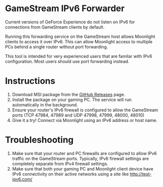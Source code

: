 # GameStream IPv6 Forwarder
Current versions of GeForce Experience do not listen on IPv6 for connections from GameStream clients by default.

Running this forwarding service on the GameStream host allows Moonlight clients to access it over IPv6. This can allow Moonlight access to multiple PCs behind a single router without port forwarding.

This tool is intended for very experienced users that are familar with IPv6 configuration. Most users should use port forwarding instead.

# Instructions
1. Download MSI package from the [GitHub Releases](https://github.com/moonlight-stream/GS-IPv6-Forwarder/releases) page.
2. Install the package on your gaming PC. The service will run automatically in the background.
4. Ensure your router's IPv6 firewall is configured to allow the GameStream ports (TCP 47984, 47989 and UDP 47998, 47999, 48000, 48010)
3. Give it a try! Connect via Moonlight using an IPv6 address or host name.

# Troubleshooting
1. Make sure that your router and PC firewalls are configured to allow IPv6 traffic on the GameStream ports. Typically, IPv6 firewall settings are completely separate from IPv4 firewall settings.
2. Make sure that both your gaming PC and Moonlight client device have IPv6 connectivity on their active networks using a site like http://test-ipv6.com/
